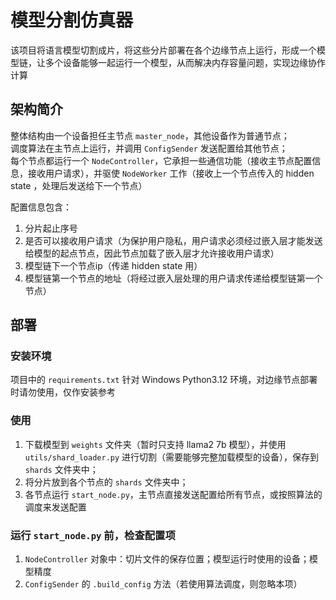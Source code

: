 # 模型分割仿真器

该项目将语言模型切割成片，将这些分片部署在各个边缘节点上运行，形成一个模型链，让多个设备能够一起运行一个模型，从而解决内存容量问题，实现边缘协作计算

## 架构简介

整体结构由一个设备担任主节点 `master_node`，其他设备作为普通节点；  
调度算法在主节点上运行，并调用 `ConfigSender` 发送配置给其他节点；  
每个节点都运行一个 `NodeController`，它承担一些通信功能（接收主节点配置信息，接收用户请求），并驱使 `NodeWorker`
工作（接收上一个节点传入的 hidden state ，处理后发送给下一个节点）

配置信息包含：

1. 分片起止序号
2. 是否可以接收用户请求（为保护用户隐私，用户请求必须经过嵌入层才能发送给模型的起点节点，因此节点加载了嵌入层才允许接收用户请求）
3. 模型链下一个节点ip（传递 hidden state 用）
4. 模型链第一个节点的地址（将经过嵌入层处理的用户请求传递给模型链第一个节点）

## 部署

### 安装环境

项目中的 `requirements.txt` 针对 Windows Python3.12 环境，对边缘节点部署时请勿使用，仅作安装参考

### 使用

1. 下载模型到 `weights` 文件夹（暂时只支持 llama2 7b 模型），并使用 `utils/shard_loader.py` 进行切割（需要能够完整加载模型的设备），保存到
   `shards` 文件夹中；
2. 将分片放到各个节点的 `shards` 文件夹中；
3. 各节点运行 `start_node.py`，主节点直接发送配置给所有节点，或按照算法的调度来发送配置

### 运行 `start_node.py` 前，检查配置项

1. `NodeController` 对象中：切片文件的保存位置；模型运行时使用的设备；模型精度
2. `ConfigSender` 的 `.build_config` 方法（若使用算法调度，则忽略本项）
